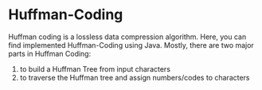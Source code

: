 # Huffman-Coding
Huffman coding is a lossless data compression algorithm. Here, you can find implemented Huffman-Coding using Java.
Mostly, there are two major parts in Huffman Coding:
1. to build a Huffman Tree from input characters
2. to traverse the Huffman tree and assign numbers/codes to characters
